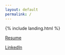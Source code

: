 ```yaml
---
layout: default
permalink: /
---
```


{% include landing.html %}

<p class="text-center"> 
<a class="btn btn-outline-primary" href="https://drive.google.com/file/d/1Evs2ENMtWu_iX8D06GiMQGCvFnQHs7Yb/view?usp=sharing" target="_blank" role="button">Resume</a> 

<a class="btn btn-outline-primary" href="http://linkedin.com/in/theresamai/" target="_blank" role="button">LinkedIn</a> 

</p>
